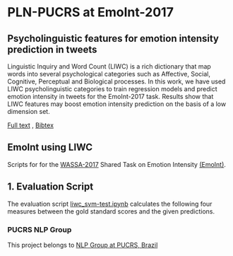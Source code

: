 # PLN-PUCRS at EmoInt-2017
## Psycholinguistic features for emotion intensity prediction in tweets

Linguistic Inquiry and Word Count (LIWC) is a rich dictionary that map words into several psychological categories such as Affective, Social, Cognitive, Perceptual and Biological processes. In this work, we have used LIWC psycholinguistic categories to train regression models and predict emotion intensity in tweets for the EmoInt-2017 task. Results show that LIWC features may boost emotion intensity prediction on the basis of a low dimension set.

[Full text](http://www.aclweb.org/anthology/W17-5225) , 
[Bibtex](https://raw.githubusercontent.com/heukirne/EmoInt/master/santos2017pln.bib)

## EmoInt using LIWC
Scripts for for the  [WASSA-2017](http://optima.jrc.it/wassa2017/) Shared Task on Emotion Intensity [(EmoInt)](http://saifmohammad.com/WebPages/EmotionIntensity-SharedTask.html).  

## 1. Evaluation Script
The evaluation script [liwc_svm-test.ipynb](liwc_svm-test.ipynb) calculates the following four measures between the gold standard scores and the given predictions. 
 
### PUCRS NLP Group
This project belongs to [NLP Group at PUCRS, Brazil](http://www.inf.pucrs.br/linatural/)
